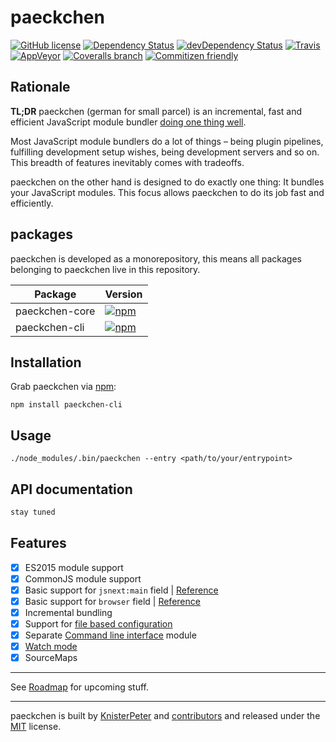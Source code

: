 # paeckchen

[![GitHub license](https://img.shields.io/github/license/paeckchen/paeckchen.svg)]()
[![Dependency Status](https://david-dm.org/paeckchen/paeckchen.svg)](https://david-dm.org/paeckchen/paeckchen)
[![devDependency Status](https://david-dm.org/paeckchen/paeckchen/dev-status.svg)](https://david-dm.org/paeckchen/paeckchen#info=devDependencies)
[![Travis](https://img.shields.io/travis/paeckchen/paeckchen.svg)](https://travis-ci.org/paeckchen/paeckchen)
[![AppVeyor](https://ci.appveyor.com/api/projects/status/orjc50h3g8sh7x08/branch/master?svg=true)](https://ci.appveyor.com/project/KnisterPeter/paeckchen/branch/master)
[![Coveralls branch](https://img.shields.io/coveralls/paeckchen/paeckchen/master.svg)](https://coveralls.io/github/paeckchen/paeckchen)
[![Commitizen friendly](https://img.shields.io/badge/commitizen-friendly-brightgreen.svg)](http://commitizen.github.io/cz-cli/)

## Rationale

**TL;DR** paeckchen (german for small parcel) is an incremental, fast and efficient JavaScript module bundler
[doing one thing well](https://en.wikipedia.org/wiki/Unix_philosophy#Do_One_Thing_and_Do_It_Well).

Most JavaScript module bundlers do a lot of things – being plugin pipelines, fulfilling development setup wishes, being
development servers and so on. This breadth of features inevitably comes with tradeoffs.

paeckchen on the other hand is designed to do exactly one thing: It bundles your JavaScript modules. This focus allows
paeckchen to do its job fast and efficiently.

## packages

paeckchen is developed as a monorepository, this means all packages belonging to paeckchen live in this repository.

| Package | Version |
|---------|---------|
| paeckchen-core | [![npm](https://img.shields.io/npm/v/paeckchen-core.svg)](https://www.npmjs.com/package/paeckchen-core) |
| paeckchen-cli | [![npm](https://img.shields.io/npm/v/paeckchen-cli.svg)](https://www.npmjs.com/package/paeckchen-cli) |

## Installation

Grab paeckchen via [npm](https://www.npmjs.com/package/paeckchen):

```shell
npm install paeckchen-cli
```

## Usage

```shell
./node_modules/.bin/paeckchen --entry <path/to/your/entrypoint>
```

## API documentation

```javascript
stay tuned
```

## Features

* [x] ES2015 module support
* [x] CommonJS module support
* [x] Basic support for `jsnext:main` field | [Reference](https://github.com/rollup/rollup/wiki/jsnext:main)
* [x] Basic support for `browser` field | [Reference](https://github.com/defunctzombie/package-browser-field-spec)
* [x] Incremental bundling
* [X] Support for [file based configuration](https://github.com/paeckchen/paeckchen/issues/29)
* [X] Separate [Command line interface](https://github.com/paeckchen/paeckchen/issues/41) module
* [X] [Watch mode](https://github.com/paeckchen/paeckchen/issues/27)
* [X] SourceMaps

---

See [Roadmap](https://github.com/paeckchen/paeckchen/milestones) for upcoming stuff.

---
paeckchen is built by [KnisterPeter](https://github.com/KnisterPeter) and
[contributors](https://github.com/paeckchen/paeckchen/graphs/contributors) and released under the
[MIT](./LICENSE) license.
